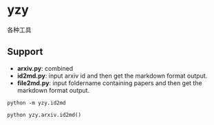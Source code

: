# yzy

各种工具



## Support

- **arxiv.py**: combined
- **id2md.py**: input arxiv id and then get the markdown format output.
- **file2md.py**: input foldername containing papers and then get the markdown format output.

```
python -m yzy.id2md

python yzy.arxiv.id2md()
```







